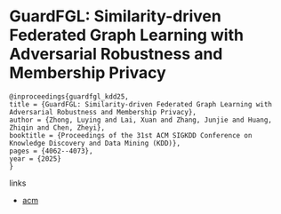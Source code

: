 # GuardFGL: Similarity-driven Federated Graph Learning with Adversarial Robustness and Membership Privacy

```
@inproceedings{guardfgl_kdd25,
title = {GuardFGL: Similarity-driven Federated Graph Learning with Adversarial Robustness and Membership Privacy},
author = {Zhong, Luying and Lai, Xuan and Zhang, Junjie and Huang, Zhiqin and Chen, Zheyi},
booktitle = {Proceedings of the 31st ACM SIGKDD Conference on Knowledge Discovery and Data Mining (KDD)},
pages = {4062--4073},
year = {2025}
}
```

links
- [acm](https://dl.acm.org/doi/10.1145/3711896.3736994)

